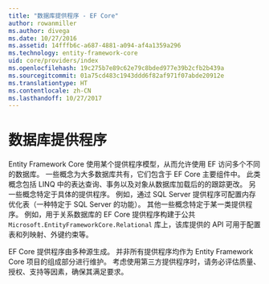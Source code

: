 ```yaml
---
title: "数据库提供程序 - EF Core"
author: rowanmiller
ms.author: divega
ms.date: 10/27/2016
ms.assetid: 14fffb6c-a687-4881-a094-af4a1359a296
ms.technology: entity-framework-core
uid: core/providers/index
ms.openlocfilehash: 19c275b7e89c62e79c8bded977e39b2cfb2b439a
ms.sourcegitcommit: 01a75cd483c1943ddd6f82af971f07abde20912e
ms.translationtype: HT
ms.contentlocale: zh-CN
ms.lasthandoff: 10/27/2017
---
```

# <a name="database-providers"></a>数据库提供程序

Entity Framework Core 使用某个提供程序模型，从而允许使用 EF 访问多个不同的数据库。 一些概念为大多数据库共有，它们包含于 EF Core 主要组件中。 此类概念包括 LINQ 中的表达查询、事务以及对象从数据库加载后的的跟踪更改。 另一些概念特定于具体的提供程序。 例如，通过 SQL Server 提供程序可配置内存优化表（一种特定于 SQL Server 的功能）。 其他一些概念特定于某一类提供程序。 例如，用于关系数据库的 EF Core 提供程序构建于公共 `Microsoft.EntityFrameworkCore.Relational` 库上，该库提供的 API 可用于配置表和列映射、外键约束等。

EF Core 提供程序由多种源生成。 并非所有提供程序均作为 Entity Framework Core 项目的组成部分进行维护。 考虑使用第三方提供程序时，请务必评估质量、授权、支持等因素，确保其满足要求。
